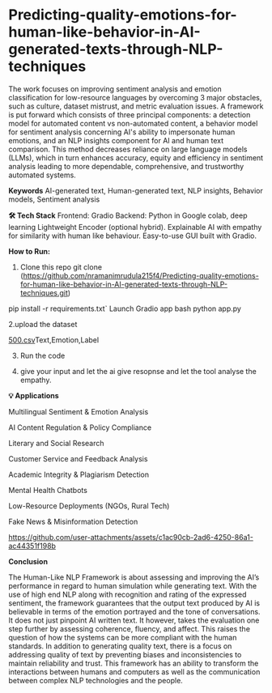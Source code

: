 # Predicting-quality-emotions-for-human-like-behavior-in-AI-generated-texts-through-NLP-techniques

The work focuses on improving sentiment analysis and emotion classification for low-resource languages by overcoming 3 major obstacles, such as culture, dataset mistrust, and metric evaluation issues. A framework is put forward which consists of three principal components: a detection model for automated content vs non-automated content, a behavior model for sentiment analysis concerning AI's ability to impersonate human emotions, and an NLP insights component for AI and human text comparison. This method decreases reliance on large language models (LLMs), which in turn enhances accuracy, equity and efficiency in sentiment analysis leading to more dependable, comprehensive, and trustworthy automated systems.

**Keywords**
AI-generated text, Human-generated text, NLP insights, Behavior models, Sentiment analysis

**🛠️ Tech Stack**
Frontend: Gradio
Backend: Python in Google colab, deep learning
Lightweight Encoder (optional hybrid).
Explainable AI with empathy for similarity with human like behaviour.
Easy-to-use GUI built with Gradio.

**How to Run:** 
1. Clone this repo
git clone (https://github.com/nramanimrudula215f4/Predicting-quality-emotions-for-human-like-behavior-in-AI-generated-texts-through-NLP-techniques.git)

pip install -r requirements.txt`
Launch Gradio app
bash python app.py

2.upload the dataset

[500.csv](https://github.com/user-attachments/files/21204005/500.csv)Text,Emotion,Label

3. Run the code
 
4. give your input and let the ai give resopnse and let the tool analyse the empathy.

**💡 Applications**

Multilingual Sentiment & Emotion Analysis

AI Content Regulation & Policy Compliance

Literary and Social Research

Customer Service and Feedback Analysis

Academic Integrity & Plagiarism Detection

Mental Health Chatbots

Low-Resource Deployments (NGOs, Rural Tech)

Fake News & Misinformation Detection


https://github.com/user-attachments/assets/c1ac90cb-2ad6-4250-86a1-ac44351f198b


**Conclusion**

The Human-Like NLP Framework is about assessing and improving the AI’s performance in regard to human simulation while generating text. With the use of high end NLP along with recognition and rating of the expressed sentiment, the framework guarantees that the output text produced by AI is believable in terms of the emotion portrayed and the tone of conversations. It does not just pinpoint AI written text. It however, takes the evaluation one step further by assessing coherence, fluency, and affect. This raises the question of how the systems can be more compliant with the human standards. In addition to generating quality text, there is a focus on addressing quality of text by preventing biases and inconsistencies to maintain reliability and trust. This framework has an ability to transform the interactions between humans and computers as well as the communication between complex NLP technologies and the people.


